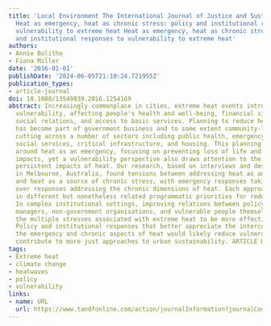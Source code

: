 ```yaml
---
title: 'Local Environment The International Journal of Justice and Sustainability
  Heat as emergency, heat as chronic stress: policy and institutional responses to
  vulnerability to extreme heat Heat as emergency, heat as chronic stress: policy
  and institutional responses to vulnerability to extreme heat'
authors:
- Annie Bolitho
- Fiona Miller
date: '2016-01-01'
publishDate: '2024-06-05T21:10:24.721955Z'
publication_types:
- article-journal
doi: 10.1080/13549839.2016.1254169
abstract: Increasingly commonplace in cities, extreme heat events introduce multi-stress
  vulnerability, affecting people's health and well-being, financial situation, mobility,
  social relations, and access to basic services. Planning to reduce heat vulnerability
  has become part of government business and to some extent community-level responses,
  cutting across a number of sectors including public health, emergency management,
  social services, critical infrastructure, and housing. This planning is often framed
  around heat as an emergency, focusing on preventing loss of life and severe health
  impacts, yet a vulnerability perspective also draws attention to the chronic and
  persistent impacts of heat. Our research, based on interviews and desktop research
  in Melbourne, Australia, found tensions between addressing heat as an emergency
  and heat as a source of chronic stress, with emergency responses taking precedence
  over responses addressing the chronic dimensions of heat. Each approach results
  in different but nonetheless related programmatic priorities for reducing vulnerability.
  In complex institutional settings, improving relations between policy and programme
  managers, non-government organisations, and vulnerable people themselves would enable
  the multiple stresses associated with extreme heat to be more effectively addressed.
  Policy and institutional responses that better appreciate the interconnections between
  the emergency and chronic aspects of heat would likely reduce vulnerability and
  contribute to more just approaches to urban sustainability. ARTICLE HISTORY
tags:
- Extreme heat
- climate change
- heatwaves
- policy
- vulnerability
links:
- name: URL
  url: https://www.tandfonline.com/action/journalInformation?journalCode=cloe20
---
```

